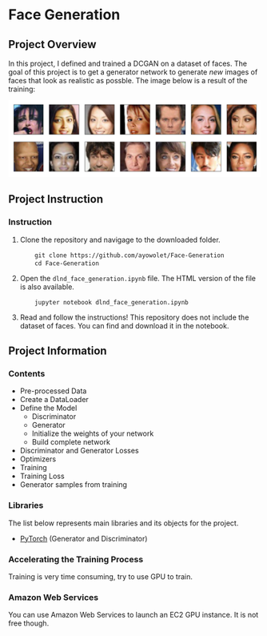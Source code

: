[//]: # (Image Reference)

[image1]: assets/processed_face_data.png "Generated Faces"

# Face Generation

## Project Overview

In this project, I defined and trained a DCGAN on a dataset of faces. The goal of this project is to get a generator network to generate _new_ images of faces that look as realistic as possble. The image below is a result of the training:

![Generated Faces][image1]


## Project Instruction

### Instruction

1. Clone the repository and navigage to the downloaded folder.
	```
		git clone https://github.com/ayowolet/Face-Generation
		cd Face-Generation
	```
2. Open the `dlnd_face_generation.ipynb` file. The HTML version of the file is also available.
	```
		jupyter notebook dlnd_face_generation.ipynb
	```
3. Read and follow the instructions! This repository does not include the dataset of faces. You can find and download it in the notebook.

## Project Information

### Contents

- Pre-processed Data
- Create a DataLoader
- Define the Model
	- Discriminator
	- Generator
	- Initialize the weights of your network
	- Build complete network
- Discriminator and Generator Losses
- Optimizers
- Training
- Training Loss
- Generator samples from training

### Libraries

The list below represents main libraries and its objects for the project.
- [PyTorch](https://pytorch.org) (Generator and Discriminator)

### Accelerating the Training Process

Training is very time consuming, try to use GPU to train. 

### Amazon Web Services

You can use Amazon Web Services to launch an EC2 GPU instance. It is not free though.
